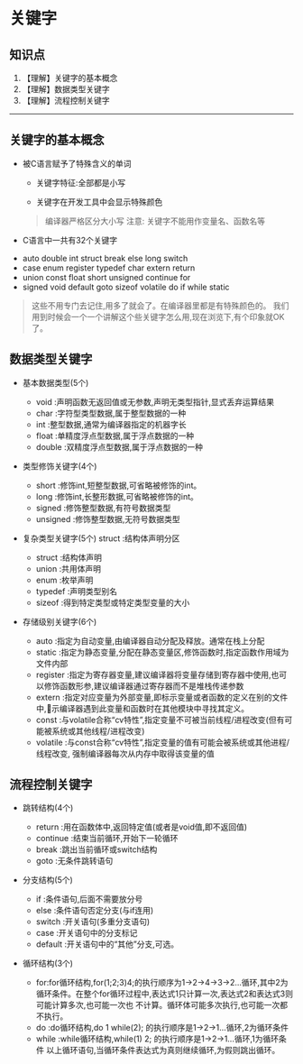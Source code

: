 # 关键字

## 知识点

1. 【理解】关键字的基本概念
2. 【理解】数据类型关键字
3. 【理解】流程控制关键字

---

## 关键字的基本概念

- 被C语言赋予了特殊含义的单词

    + 关键字特征:全部都是小写
    
    + 关键字在开发工具中会显示特殊颜色
    
    > 编译器严格区分大小写
    > 注意: 关键字不能用作变量名、函数名等

- C语言中一共有32个关键字

 + auto double int struct break else long switch
 +  case enum register typedef char extern return
 + union const float short unsigned continue for
 + signed void default goto sizeof volatile do if while static

> 这些不用专门去记住,用多了就会了。在编译器里都是有特殊颜色的。 我们用到时候会一个一个讲解这个些关键字怎么用,现在浏览下,有个印象就OK了。


## 数据类型关键字

- 基本数据类型(5个)

    + void :声明函数无返回值或无参数,声明无类型指针,显式丢弃运算结果
    + char :字符型类型数据,属于整型数据的一种
    + int :整型数据,通常为编译器指定的机器字长
    + float :单精度浮点型数据,属于浮点数据的一种
    + double :双精度浮点型数据,属于浮点数据的一种

- 类型修饰关键字(4个)
    + short :修饰int,短整型数据,可省略被修饰的int。
    + long :修饰int,长整形数据,可省略被修饰的int。
    + signed :修饰整型数据,有符号数据类型
    + unsigned :修饰整型数据,无符号数据类型

- 复杂类型关键字(5个) struct :结构体声明分区
    + struct :结构体声明
    + union :共用体声明
    + enum :枚举声明
    + typedef :声明类型别名
    + sizeof :得到特定类型或特定类型变量的大小

- 存储级别关键字(6个)
    + auto :指定为自动变量,由编译器自动分配及释放。通常在栈上分配
    + static :指定为静态变量,分配在静态变量区,修饰函数时,指定函数作用域为文件内部
    + register :指定为寄存器变量,建议编译器将变量存储到寄存器中使用,也可以修饰函数形参,建议编译器通过寄存器而不是堆栈传递参数
    + extern :指定对应变量为外部变量,即标示变量或者函数的定义在别的文件中,􏰁示编译器遇到此变量和函数时在其他模块中寻找其定义。
    + const :与volatile合称“cv特性”,指定变量不可被当前线程/进程改变(但有可能被系统或其他线程/进程改变)
    + volatile :与const合称“cv特性”,指定变量的值有可能会被系统或其他进程/线程改变, 强制编译器每次从内存中取得该变量的值


## 流程控制关键字

- 跳转结构(4个)
    + return :用在函数体中,返回特定值(或者是void值,即不返回值)
    + continue :结束当前循环,开始下一轮循环
    + break :跳出当前循环或switch结构
    + goto :无条件跳转语句

- 分支结构(5个)
    + if :条件语句,后面不需要放分号
    + else :条件语句否定分支(与if连用)
    + switch :开关语句(多重分支语句)
    + case :开关语句中的分支标记
    + default :开关语句中的“其他”分支,可选。

- 循环结构(3个)
    + for:for循环结构,for(1;2;3)4;的执行顺序为1->2->4->3->2...循环,其中2为循环条件。在整个for循环过程中,表达式1只计算一次,表达式2和表达式3则可能计算多次,也可能一次也 不计算。循环体可能多次执行,也可能一次都不执行。
    + do :do循环结构,do 1 while(2); 的执行顺序是1->2->1...循环,2为循环条件
    + while :while循环结构,while(1) 2; 的执行顺序是1->2->1...循环,1为循环条件 以上循环语句,当循环条件表达式为真则继续循环,为假则跳出循环。